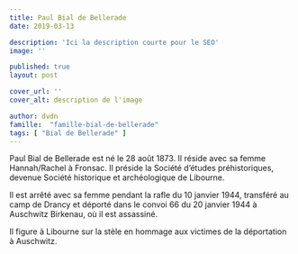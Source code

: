 ```yaml
---
title: Paul Bial de Bellerade
date: 2019-03-13

description: 'Ici la description courte pour le SEO'
image: ''

published: true
layout: post

cover_url: ''
cover_alt: description de l'image

author: dvdn
famille:  "famille-bial-de-bellerade" 
tags: [ "Bial de Bellerade" ]
---
```


Paul Bial de Bellerade est né le 28 août 1873. Il réside avec sa femme Hannah/Rachel  à Fronsac. Il préside la Société d’études préhistoriques, devenue Société historique et archéologique de Libourne.

Il est arrêté avec sa femme pendant la rafle du 10 janvier 1944, transféré au camp de Drancy et déporté dans le convoi 66 du 20 janvier 1944 à Auschwitz Birkenau, où il est assassiné.

Il figure à Libourne  sur la stèle en hommage aux victimes de la déportation à Auschwitz.